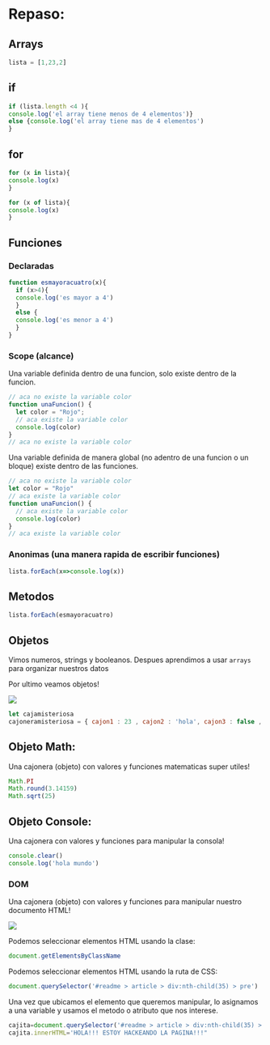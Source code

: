 # Repaso:

## Arrays

```js
lista = [1,23,2]
```

## if

```js
if (lista.length <4 ){
console.log('el array tiene menos de 4 elementos')}
else {console.log('el array tiene mas de 4 elementos')
}
```

## for

```js
for (x in lista){
console.log(x)
}
```

```js
for (x of lista){
console.log(x)
}
```

## Funciones


### Declaradas

```js
function esmayoracuatro(x){
  if (x>4){
  console.log('es mayor a 4')
  }
  else {
  console.log('es menor a 4')
  }
}
```

### Scope (alcance)

Una variable definida dentro de una funcion, solo existe dentro de la funcion.

```js
// aca no existe la variable color
function unaFuncion() {
  let color = "Rojo";
  // aca existe la variable color
  console.log(color)
}
// aca no existe la variable color
```
Una variable definida de manera global (no adentro de una funcion o un bloque)  existe dentro de las funciones.

```js
// aca no existe la variable color
let color = "Rojo"
// aca existe la variable color
function unaFuncion() {
  // aca existe la variable color
  console.log(color)
}
// aca existe la variable color
```
### Anonimas (una manera rapida de escribir funciones)

```js
lista.forEach(x=>console.log(x))
```


## Metodos

```js
lista.forEach(esmayoracuatro)
```

## Objetos


Vimos numeros, strings y booleanos. Despues aprendimos a usar `arrays` para organizar nuestros datos

Por ultimo veamos objetos!

![](https://http2.mlstatic.com/D_NQ_NP_881520-MLA43683157972_102020-O.webp)

```javascript
let cajamisteriosa
cajoneramisteriosa = { cajon1 : 23 , cajon2 : 'hola', cajon3 : false , cajon4 : esmayoracuatro} 
```


## Objeto Math:

Una cajonera (objeto) con valores y funciones matematicas super utiles!

```javascript
Math.PI
Math.round(3.14159)
Math.sqrt(25)
```

## Objeto Console:

Una cajonera  con valores y funciones para manipular la consola!

```javascript
console.clear()
console.log('hola mundo')
```

### DOM

Una cajonera (objeto) con valores y funciones para manipular nuestro documento HTML!

![](https://www.w3schools.com/js/pic_htmltree.gif)

Podemos seleccionar elementos HTML usando la clase:

```js
document.getElementsByClassName
```
Podemos seleccionar elementos HTML usando la ruta de CSS:

```js
document.querySelector('#readme > article > div:nth-child(35) > pre')
```

Una vez que ubicamos el elemento que queremos manipular, lo asignamos a una variable y usamos el metodo o atributo que nos interese.

```js
cajita=document.querySelector('#readme > article > div:nth-child(35) > pre')
cajita.innerHTML='HOLA!!! ESTOY HACKEANDO LA PAGINA!!!"
```
